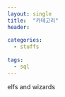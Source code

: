 ```yaml
---
layout: single
title:  "카테고리"
header:
  
categories:
  - stuffs
 
tags:
  - sql
---
```



elfs and wizards
